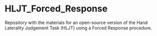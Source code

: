 # HLJT_Forced_Response
Repository with the materials for an open-source version of the Hand Laterality Judgement Task (HLJT) using a Forced Response procedure.
